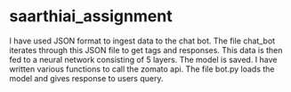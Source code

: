 # saarthiai_assignment

I have used JSON format to ingest data to the chat bot. The file chat_bot iterates through this JSON file to get tags and responses. 
This data is then fed to a neural network consisting of 5 layers. 
The model is saved.
I have written various functions to call the zomato api.
The file bot.py loads the model and gives response to users query.


